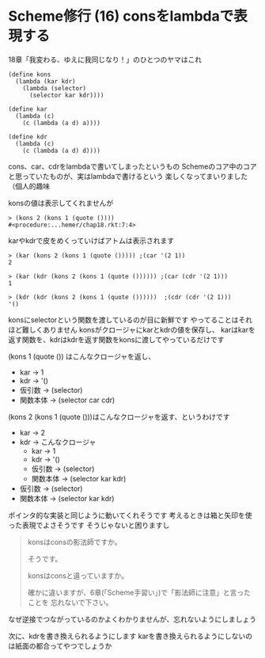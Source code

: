 # Scheme修行 (16) consをlambdaで表現する

18章「我変わる、ゆえに我同じなり！」のひとつのヤマはこれ

```
(define kons
  (lambda (kar kdr)
    (lambda (selector)
      (selector kar kdr))))

(define kar
  (lambda (c)
    (c (lambda (a d) a))))

(define kdr
  (lambda (c)
    (c (lambda (a d) d))))
```

cons、car、cdrをlambdaで書いてしまったというもの
Schemeのコア中のコアと思っていたものが、実はlambdaで書けるという
楽しくなってまいりました（個人的趣味

konsの値は表示してくれませんが

```
> (kons 2 (kons 1 (quote ())))
#<procedure:...hemer/chap18.rkt:7:4>
```

karやkdrで皮をめくっていけばアトムは表示されます

```
> (kar (kons 2 (kons 1 (quote ())))) ;(car '(2 1))
2

> (kar (kdr (kons 2 (kons 1 (quote ()))))) ;(car (cdr '(2 1)))
1

> (kdr (kdr (kons 2 (kons 1 (quote ())))))  ;(cdr (cdr '(2 1)))
'()
```

konsにselectorという関数を渡しているのが目に新鮮です
やってることはそれほど難しくありません
konsがクロージャにkarとkdrの値を保存し、
karはkarを返す関数を、kdrはkdrを返す関数をkonsに渡してやっているだけです

(kons 1 (quote ()) はこんなクロージャを返し、

- kar → 1
- kdr → '()
- 仮引数 → (selector)
- 関数本体 → (selector car cdr)

(kons 2 (kons 1 (quote ()))はこんなクロージャを返す、というわけです

- kar → 2
- kdr → こんなクロージャ
  - kar → 1
  - kdr → '()
  - 仮引数 → (selector)
  - 関数本体 → (selector kar kdr)
- 仮引数 → (selector)
- 関数本体 → (selector kar kdr)

ポインタ的な実装と同じように動いてくれそうです
考えるときは箱と矢印を使った表現でよさそうです
そうじゃないと困りますし

> konsはconsの影法師ですか。
> 
> そうです。
> 
> konsはconsと違っていますか。
> 
> 確かに違いますが、6章(「Scheme手習い」)で「影法師に注意」と言ったことを
> 忘れないで下さい。

なぜ逆接でつながっているのかよくわかりませんが、忘れないようにしましょう

次に、kdrを書き換えられるようにします
karを書き換えられるようにしないのは紙面の都合ってやつでしょうか

